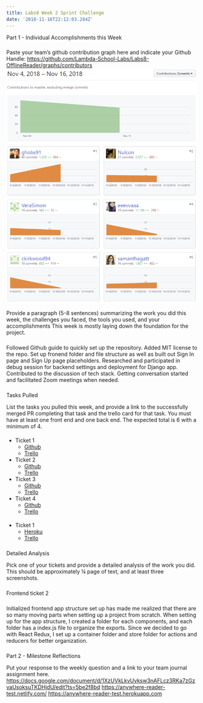 ```yaml
---
title: Labs8 Week 2 Sprint Challenge
date: '2018-11-16T22:12:03.284Z'
---
```


Part 1 - Individual Accomplishments this Week

###

Paste your team’s github contribution graph here and indicate your Github Handle:
https://github.com/Lambda-School-Labs/Labs8-OfflineReader/graphs/contributors
![Contribution Graph](contribution_graph.png)

Provide a paragraph (5-8 sentences) summarizing the work you did this week, the challenges you faced, the tools you used, and your accomplishments
This week is mostly laying down the foundation for the project.

###

Followed Github guide to quickly set up the repository.
Added MIT license to the repo.
Set up fronend folder and file structure as well as built out Sign In page and Sign Up page placeholders.
Researched and participated in debug session for backend settings and deployment for Django app.
Contributed to the discussion of tech stack. Getting conversation started and facilitated Zoom meetings when needed.

###

Tasks Pulled

List the tasks you pulled this week, and provide a link to the successfully merged PR completing that task and the trello card for that task. You must have at least one front end and one back end. The expected total is 6 with a minimum of 4.

####

- Ticket 1
  - [Github](https://github.com/Lambda-School-Labs/Labs8-OfflineReader/pull/3)
  - [Trello](https://trello.com/c/DH8I8lXC)
- Ticket 2
  - [Github](https://github.com/Lambda-School-Labs/Labs8-OfflineReader/pull/12)
  - [Trello](https://trello.com/c/adkBmxB8)
- Ticket 3
  - [Github](https://github.com/Lambda-School-Labs/Labs8-OfflineReader/pull/22)
  - [Trello](https://trello.com/c/SqWdgRLM)
- Ticket 4
  - [Github](https://github.com/Lambda-School-Labs/Labs8-OfflineReader/pull/30)
  - [Trello](https://trello.com/c/KgNFxPW3)

####

- Ticket 1
  - [Heroku](https://anywhere-reader-test.herokuapp.com/)
  - [Trello](https://trello.com/c/oW9FtsXC)

###

Detailed Analysis

Pick one of your tickets and provide a detailed analysis of the work you did. This should be approximately ¼ page of text, and at least three screenshots.

###

Frontend ticket 2

###

Initialized frontend app structure set up has made me realized that there are so many moving parts when setting up a project from scratch.
When setting up for the app structure, I created a folder for each components, and each folder has a index.js file to organize the exports.
Since we decided to go with React Redux, I set up a container folder and store folder for actions and reducers for better organization.

###

Part 2 - Milestone Reflections

Put your response to the weekly question and a link to your team journal assignment here.
https://docs.google.com/document/d/1XzUVkLkvUvksw3nAFLcz3RKa7zGzvaUsoksuTKDHjdU/edit?ts=5be2f8bd
https://anywhere-reader-test.netlify.com/
https://anywhere-reader-test.herokuapp.com
